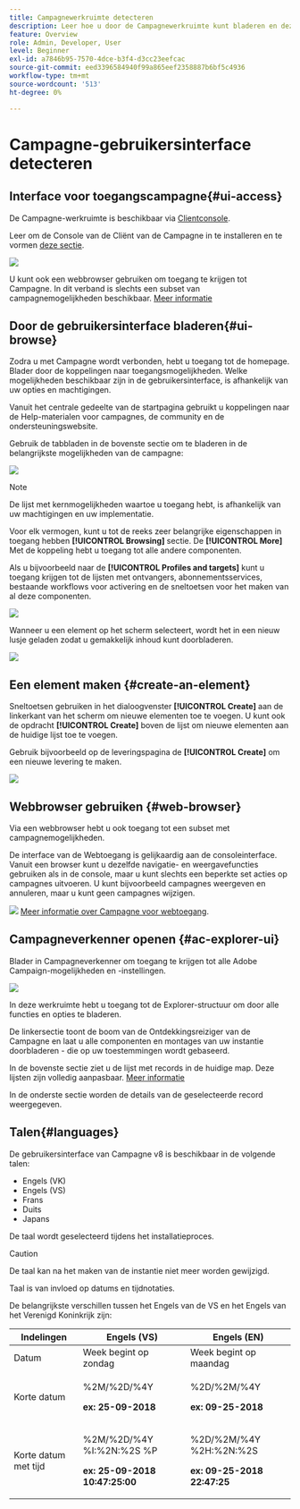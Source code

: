 ```yaml
---
title: Campagnewerkruimte detecteren
description: Leer hoe u door de Campagnewerkruimte kunt bladeren en deze kunt gebruiken
feature: Overview
role: Admin, Developer, User
level: Beginner
exl-id: a7846b95-7570-4dce-b3f4-d3cc23eefcac
source-git-commit: eed3396584940f99a865eef2358887b6bf5c4936
workflow-type: tm+mt
source-wordcount: '513'
ht-degree: 0%

---
```


# Campagne-gebruikersinterface detecteren

## Interface voor toegangscampagne{#ui-access}

De Campagne-werkruimte is beschikbaar via [Clientconsole](../architecture/general-architecture.md).

Leer om de Console van de Cliënt van de Campagne in te installeren en te vormen [deze sectie](../start/connect.md).

![](assets/home-page.png)

U kunt ook een webbrowser gebruiken om toegang te krijgen tot Campagne. In dit verband is slechts een subset van campagnemogelijkheden beschikbaar. [Meer informatie](#web-browser)

## Door de gebruikersinterface bladeren{#ui-browse}

Zodra u met Campagne wordt verbonden, hebt u toegang tot de homepage. Blader door de koppelingen naar toegangsmogelijkheden. Welke mogelijkheden beschikbaar zijn in de gebruikersinterface, is afhankelijk van uw opties en machtigingen.

Vanuit het centrale gedeelte van de startpagina gebruikt u koppelingen naar de Help-materialen voor campagnes, de community en de ondersteuningswebsite.

Gebruik de tabbladen in de bovenste sectie om te bladeren in de belangrijkste mogelijkheden van de campagne:

![](assets/overview-home.png)

>[!NOTE]
>
>De lijst met kernmogelijkheden waartoe u toegang hebt, is afhankelijk van uw machtigingen en uw implementatie.

Voor elk vermogen, kunt u tot de reeks zeer belangrijke eigenschappen in toegang hebben **[!UICONTROL Browsing]** sectie. De **[!UICONTROL More]** Met de koppeling hebt u toegang tot alle andere componenten.

Als u bijvoorbeeld naar de **[!UICONTROL Profiles and targets]** kunt u toegang krijgen tot de lijsten met ontvangers, abonnementsservices, bestaande workflows voor activering en de sneltoetsen voor het maken van al deze componenten.

![](assets/overview-list.png)

Wanneer u een element op het scherm selecteert, wordt het in een nieuw lusje geladen zodat u gemakkelijk inhoud kunt doorbladeren.

![](assets/new-tab.png)

## Een element maken {#create-an-element}

Sneltoetsen gebruiken in het dialoogvenster **[!UICONTROL Create]** aan de linkerkant van het scherm om nieuwe elementen toe te voegen. U kunt ook de opdracht **[!UICONTROL Create]** boven de lijst om nieuwe elementen aan de huidige lijst toe te voegen.

Gebruik bijvoorbeeld op de leveringspagina de **[!UICONTROL Create]** om een nieuwe levering te maken.

![](assets/new-recipient.png)

## Webbrowser gebruiken {#web-browser}

Via een webbrowser hebt u ook toegang tot een subset met campagnemogelijkheden.

De interface van de Webtoegang is gelijkaardig aan de consoleinterface. Vanuit een browser kunt u dezelfde navigatie- en weergavefuncties gebruiken als in de console, maar u kunt slechts een beperkte set acties op campagnes uitvoeren. U kunt bijvoorbeeld campagnes weergeven en annuleren, maar u kunt geen campagnes wijzigen.

![](../assets/do-not-localize/glass.png) [Meer informatie over Campagne voor webtoegang](../start/connect.md#web-access).

## Campagneverkenner openen {#ac-explorer-ui}

Blader in Campagneverkenner om toegang te krijgen tot alle Adobe Campaign-mogelijkheden en -instellingen.

![](assets/explorer.png)

In deze werkruimte hebt u toegang tot de Explorer-structuur om door alle functies en opties te bladeren.

De linkersectie toont de boom van de Ontdekkingsreiziger van de Campagne en laat u alle componenten en montages van uw instantie doorbladeren - die op uw toestemmingen wordt gebaseerd.

In de bovenste sectie ziet u de lijst met records in de huidige map. Deze lijsten zijn volledig aanpasbaar. [Meer informatie](customize-ui.md)

In de onderste sectie worden de details van de geselecteerde record weergegeven.


## Talen{#languages}

De gebruikersinterface van Campagne v8 is beschikbaar in de volgende talen:

* Engels (VK)
* Engels (VS)
* Frans
* Duits
* Japans

De taal wordt geselecteerd tijdens het installatieproces.

>[!CAUTION]
>
>De taal kan na het maken van de instantie niet meer worden gewijzigd.

Taal is van invloed op datums en tijdnotaties.


De belangrijkste verschillen tussen het Engels van de VS en het Engels van het Verenigd Koninkrijk zijn:

<table> 
 <thead> 
  <tr> 
   <th> Indelingen<br /> </th> 
   <th> Engels (VS)<br /> </th> 
   <th> Engels (EN)<br /> </th> 
  </tr> 
 </thead> 
 <tbody> 
  <tr> 
   <td> Datum<br /> </td> 
   <td> Week begint op zondag<br /> </td> 
   <td> Week begint op maandag<br /> </td> 
  </tr> 
  <tr> 
   <td> Korte datum<br /> </td> 
   <td> <p>%2M/%2D/%4Y</p><p><strong>ex: 25-09-2018</strong></p> </td> 
   <td> <p>%2D/%2M/%4Y</p><p><strong>ex: 09-25-2018</strong></p> </td> 
  </tr> 
  <tr> 
   <td> Korte datum met tijd<br /> </td> 
   <td> <p>%2M/%2D/%4Y %I:%2N:%2S %P</p><p><strong>ex: 25-09-2018 10:47:25:00</strong></p> </td> 
   <td> <p>%2D/%2M/%4Y %2H:%2N:%2S</p><p><strong>ex: 09-25-2018 22:47:25</strong></p> </td> 
  </tr> 
 </tbody> 
</table>
